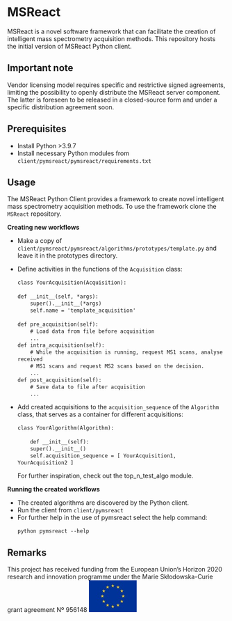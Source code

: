 # MSReact

MSReact is a novel software framework that can facilitate the creation of intelligent mass spectrometry acquisition methods. This repository hosts the initial version of MSReact Python client.

## Important note
Vendor licensing model requires specific and restrictive signed agreements, limiting the possibility to openly distribute the MSReact server component. The latter is foreseen to be released in a closed-source form and under a specific distribution agreement soon.

## Prerequisites
* Install Python >3.9.7
* Install necessary Python modules from `client/pymsreact/pymsreact/requirements.txt`

## Usage

The MSReact Python Client provides a framework to create novel intelligent mass spectrometry acquisition methods. To use the framework clone the `MSReact` repository.

**Creating new workflows**

* Make a copy of `client/pymsreact/pymsreact/algorithms/prototypes/template.py` and leave it in the prototypes directory.
	
* Define activities in the functions of the `Acquisition` class:
	```
	class YourAcquisition(Acquisition):
    
    def __init__(self, *args):
        super().__init__(*args)
        self.name = 'template_acquisition'
        
    def pre_acquisition(self):
	    # Load data from file before acquisition
		...
	def intra_acquisition(self):
		# While the acquisition is running, request MS1 scans, analyse received
		# MS1 scans and request MS2 scans based on the decision.
		...
	def post_acquisition(self):
		# Save data to file after acquisition
		...
	```
* Add created acquisitions to the `acquisition_sequence` of the `Algorithm` class, that serves as a container for different acquisitions:
	```
	class YourAlgorithm(Algorithm):
	
		def __init__(self):
        super().__init__()
        self.acquisition_sequence = [ YourAcquisition1, YourAcquisition2 ]
	```

	For further inspiration, check out the top_n_test_algo module.

**Running the created workflows**
* The created algorithms are discovered by the Python client. 
* Run the client from `client/pymsreact`
* For further help in the use of pymsreact select the help command:
	```
	python pymsreact --help
	```

## Remarks

This project has received funding from the European Union’s Horizon 2020 research and innovation programme under the Marie Skłodowska-Curie grant agreement Nº 956148 ![eu_flag](https://github.com/proteotoul/MSReact/blob/main/images/eu_flag.jpg?raw=true)